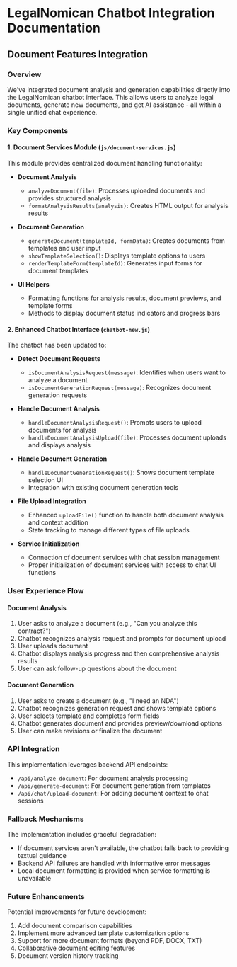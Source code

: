 # LegalNomican Chatbot Integration Documentation

## Document Features Integration

### Overview
We've integrated document analysis and generation capabilities directly into the LegalNomican chatbot interface. This allows users to analyze legal documents, generate new documents, and get AI assistance - all within a single unified chat experience.

### Key Components

#### 1. Document Services Module (`js/document-services.js`)
This module provides centralized document handling functionality:

- **Document Analysis**
  - `analyzeDocument(file)`: Processes uploaded documents and provides structured analysis
  - `formatAnalysisResults(analysis)`: Creates HTML output for analysis results

- **Document Generation**
  - `generateDocument(templateId, formData)`: Creates documents from templates and user input
  - `showTemplateSelection()`: Displays template options to users
  - `renderTemplateForm(templateId)`: Generates input forms for document templates

- **UI Helpers**
  - Formatting functions for analysis results, document previews, and template forms
  - Methods to display document status indicators and progress bars

#### 2. Enhanced Chatbot Interface (`chatbot-new.js`)
The chatbot has been updated to:

- **Detect Document Requests**
  - `isDocumentAnalysisRequest(message)`: Identifies when users want to analyze a document
  - `isDocumentGenerationRequest(message)`: Recognizes document generation requests

- **Handle Document Analysis**
  - `handleDocumentAnalysisRequest()`: Prompts users to upload documents for analysis
  - `handleDocumentAnalysisUpload(file)`: Processes document uploads and displays analysis

- **Handle Document Generation**
  - `handleDocumentGenerationRequest()`: Shows document template selection UI
  - Integration with existing document generation tools

- **File Upload Integration**
  - Enhanced `uploadFile()` function to handle both document analysis and context addition
  - State tracking to manage different types of file uploads

- **Service Initialization**
  - Connection of document services with chat session management
  - Proper initialization of document services with access to chat UI functions

### User Experience Flow

#### Document Analysis
1. User asks to analyze a document (e.g., "Can you analyze this contract?")
2. Chatbot recognizes analysis request and prompts for document upload
3. User uploads document
4. Chatbot displays analysis progress and then comprehensive analysis results
5. User can ask follow-up questions about the document

#### Document Generation
1. User asks to create a document (e.g., "I need an NDA")
2. Chatbot recognizes generation request and shows template options
3. User selects template and completes form fields
4. Chatbot generates document and provides preview/download options
5. User can make revisions or finalize the document

### API Integration

This implementation leverages backend API endpoints:

- `/api/analyze-document`: For document analysis processing
- `/api/generate-document`: For document generation from templates
- `/api/chat/upload-document`: For adding document context to chat sessions

### Fallback Mechanisms

The implementation includes graceful degradation:

- If document services aren't available, the chatbot falls back to providing textual guidance
- Backend API failures are handled with informative error messages
- Local document formatting is provided when service formatting is unavailable

### Future Enhancements

Potential improvements for future development:

1. Add document comparison capabilities
2. Implement more advanced template customization options
3. Support for more document formats (beyond PDF, DOCX, TXT)
4. Collaborative document editing features
5. Document version history tracking
